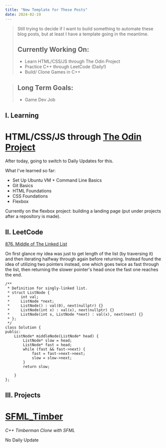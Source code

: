 ```yaml
---
title: "New Template for These Posts"
date: 2024-02-19
---
```


> Still trying to decide if I want to build something to automate these
> blog posts, but at least I have a template going in the meantime.
> ## Currently Working On:
> * Learn HTML/CSS/JS through The Odin Project
> * Practice C++ through LeetCode (Daily!)
> * Build/ Clone Games in C++

> ## Long Term Goals:
> * Game Dev Job

## I. Learning

# HTML/CSS/JS through [The Odin Project](https://www.theodinproject.com/)

After today, going to switch to Daily Updates for this.

What I've learned so far:

* Set Up Ubuntu VM + Command Line Basics
* Git Basics
* HTML Foundations
* CSS Foundations
* Flexbox


Currently on the flexbox project: building a landing page (put under
projects after a repository is made).

## II. LeetCode

[876. Middle of The Linked List](https://leetcode.com/problems/middle-of-the-linked-list/)

On first glance my idea was just to get length of the list (by traversing it) and then iterating halfway through again before returning. Instead found the idea of utilizing two pointers instead, one which goes twice as fast through the list, then returning the slower pointer's head once the fast one reaches the end.

```
/**
 * Definition for singly-linked list.
 * struct ListNode {
 *     int val;
 *     ListNode *next;
 *     ListNode() : val(0), next(nullptr) {}
 *     ListNode(int x) : val(x), next(nullptr) {}
 *     ListNode(int x, ListNode *next) : val(x), next(next) {}
 * };
 */
class Solution {
public:
    ListNode* middleNode(ListNode* head) {
        ListNode* slow = head;
        ListNode* fast = head;
        while (fast && fast->next) {
            fast = fast->next->next;
            slow = slow->next;
        }
        return slow;

    }
};
```

## III. Projects

# [SFML_Timber](https://github.com/Edyth-K/SFML_Timber) 

*C++ Timberman Clone with SFML*

No Daily Update
